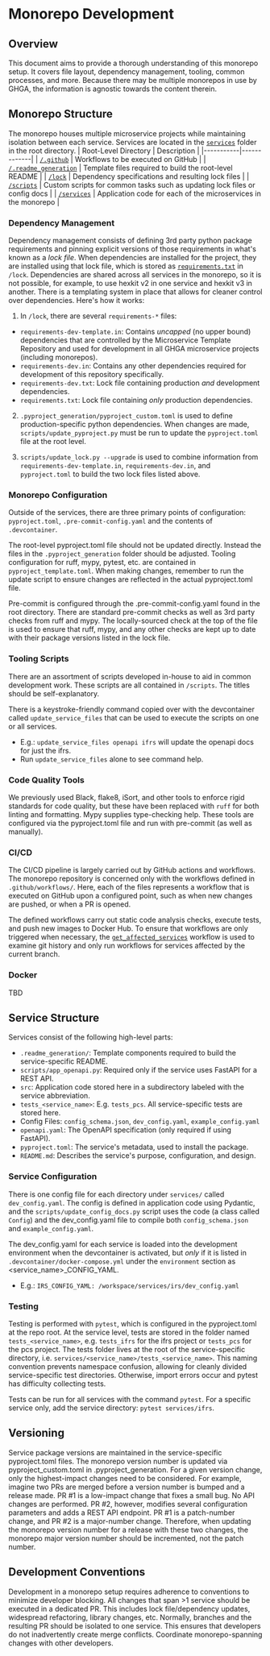 # Monorepo Development

## Overview

This document aims to provide a thorough understanding of this monorepo setup. It covers
file layout, dependency management, tooling, common processes, and more.
Because there may be multiple monorepos in use by GHGA, the information is agnostic 
towards the content therein.

## Monorepo Structure

The monorepo houses multiple microservice projects while maintaining isolation between
each service. Services are located in the [`services`](/services) folder in the root directory.
| Root-Level Directory | Description |
|-----------|-------------|
| [`/.github`](/.github)  | Workflows to be executed on GitHub |
| [`/.readme_generation`](/.readme_generation) | Template files required to build the root-level README |
| [`/lock`](/lock) | Dependency specifications and resulting lock files |
| [`/scripts`](/scripts) | Custom scripts for common tasks such as updating lock files or config docs |
| [`/services`](/services) | Application code for each of the microservices in the monorepo |


### Dependency Management

Dependency management consists of defining 3rd party python package requirements and
pinning explicit versions of those requirements in what's known as a _lock file_. When
dependencies are installed for the project, they are installed using that lock file,
which is stored as [`requirements.txt`](/lock/requirements.txt) in `/lock`.
Dependencies are shared across all services in the monorepo, so it is not possible, for 
example, to use hexkit v2 in one service and hexkit v3 in another. 
There is a templating system in place that allows for cleaner control over dependencies.
Here's how it works:
1. In `/lock`, there are several `requirements-*` files:
  - `requirements-dev-template.in`: Contains *uncapped* (no upper bound) dependencies
  that are controlled by the Microservice Template Repository and used for development
  in all GHGA microservice projects (including monorepos).
  - `requirements-dev.in`: Contains any other dependencies required for development of
  this repository specifically.
  - `requirements-dev.txt`: Lock file containing production *and* development dependencies.
  - `requirements.txt`: Lock file containing *only* production dependencies.

2. `.pyproject_generation/pyproject_custom.toml` is used to define production-specific
python dependencies. When changes are made, `scripts/update_pyproject.py` must be
run to update the `pyproject.toml` file at the root level.

3. `scripts/update_lock.py --upgrade` is used to combine information from `requirements-dev-template.in`,
`requirements-dev.in`, and `pyproject.toml` to build the two lock files listed above.


### Monorepo Configuration

Outside of the services, there are three primary points of configuration: `pyproject.toml`, 
`.pre-commit-config.yaml` and the contents of `.devcontainer`.

The root-level pyproject.toml file should not be updated directly. Instead the files
in the `.pyproject_generation` folder should be adjusted. Tooling configuration for ruff,
mypy, pytest, etc. are contained in `pyproject_template.toml`. When making changes,
remember to run the update script to ensure changes are reflected in the actual
pyproject.toml file.

Pre-commit is configured through the .pre-commit-config.yaml found in the root directory.
There are standard pre-commit checks as well as 3rd party checks from ruff and mypy. 
The locally-sourced check at the top of the file is used to ensure that ruff, mypy, and
any other checks are kept up to date with their package versions listed in the lock file.

### Tooling Scripts

There are an assortment of scripts developed in-house to aid in common development work.
These scripts are all contained in `/scripts`. The titles should be self-explanatory.

There is a keystroke-friendly command copied over with the devcontainer called
`update_service_files` that can be used to execute the scripts on one or all services.
- E.g.: `update_service_files openapi ifrs` will update the openapi docs for just the ifrs.
- Run `update_service_files` alone to see command help.

### Code Quality Tools

We previously used Black, flake8, iSort, and other tools to enforce rigid standards for
code quality, but these have been replaced with `ruff` for both linting and formatting. 
Mypy supplies type-checking help. These tools are configured via the pyproject.toml file
and run with pre-commit (as well as manually).

### CI/CD

The CI/CD pipeline is largely carried out by GitHub actions and workflows. The monorepo
repository is concerned only with the workflows defined in `.github/workflows/`.
Here, each of the files represents a workflow that is executed on GitHub upon a configured
point, such as when new changes are pushed, or when a PR is opened. 

The defined workflows carry out static code analysis checks, execute tests, and push
new images to Docker Hub. To ensure that workflows are only triggered when necessary, the
[`get_affected_services`](/.github/workflows/get_affected_services.yaml) workflow is used
to examine git history and only run workflows for services affected by the current branch.

### Docker

TBD

## Service Structure

Services consist of the following high-level parts:
- `.readme_generation/`: Template components required to build the service-specific README.
- `scripts/app_openapi.py`: Required only if the service uses FastAPI for a REST API. 
- `src`: Application code stored here in a subdirectory labeled with the service abbreviation.
- `tests_<service_name>`: E.g. `tests_pcs`. All service-specific tests are stored here.
- Config Files: `config_schema.json`, `dev_config.yaml`, `example_config.yaml`
- `openapi.yaml`: The OpenAPI specification (only required if using FastAPI).
- `pyproject.toml`: The service's metadata, used to install the package.
- `README.md`: Describes the service's purpose, configuration, and design.

### Service Configuration

There is one config file for each directory under `services/` called `dev_config.yaml`.
The config is defined in application code using Pydantic, and the `scripts/update_config_docs.py`
script uses the code (a class called `Config`) and the dev_config.yaml file to compile
both `config_schema.json` and `example_config.yaml`. 

The dev_config.yaml for each service is loaded into the development environment when the
devcontainer is activated, but *only* if it is listed in `.devcontainer/docker-compose.yml`
under the `environment` section as <service_name>_CONFIG_YAML. 
- E.g.: `IRS_CONFIG_YAML: /workspace/services/irs/dev_config.yaml`

### Testing

Testing is performed with `pytest`, which is configured in the pyproject.toml at the repo
root. At the service level, tests are stored in the folder named `tests_<service_name>`, 
e.g. `tests_ifrs` for the ifrs project or `tests_pcs` for the pcs project. The tests
folder lives at the root of the service-specific directory, i.e. 
`services/<service_name>/tests_<service_name>`. This naming convention prevents namespace
confusion, allowing for cleanly divided service-specific test directories. Otherwise,
import errors occur and pytest has difficulty collecting tests.

Tests can be run for all services with the command `pytest`. For a specific service only,
add the service directory: `pytest services/ifrs`. 

## Versioning

Service package versions are maintained in the service-specific pyproject.toml files.
The monorepo version number is updated via pyproject_custom.toml in .pyproject_generation.
For a given version change, only the highest-impact changes need to be considered. For 
example, imagine two PRs are merged before a version number is bumped and a release made.
PR #1 is a low-impact change that fixes a small bug. No API changes are performed.
PR #2, however, modifies several configuration parameters and adds a REST API endpoint.
PR #1 is a patch-number change, and PR #2 is a major-number change. Therefore, when
updating the monorepo version number for a release with these two changes, the monorepo
major version number should be incremented, not the patch number.

## Development Conventions

Development in a monorepo setup requires adherence to conventions to minimize developer
blocking. All changes that span >1 service should be executed in a dedicated PR. This
includes lock file/dependency updates, widespread refactoring, library changes, etc.
Normally, branches and the resulting PR should be isolated to one service. This ensures
that developers do not inadvertently create merge conflicts. Coordinate monorepo-spanning
changes with other developers.
